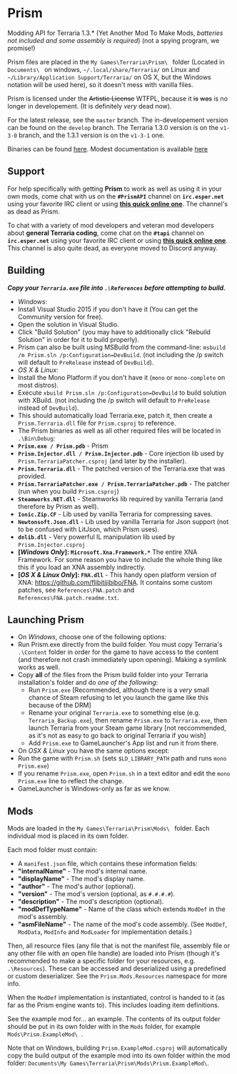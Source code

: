# Prism

Modding API for Terraria 1.3.* (Yet Another Mod To Make Mods,
*batteries not included and some assembly is required*) (not a spying
program, we promise!)

Prism files are placed in the `My Games\Terraria\Prism\ ` folder
(Located in `Documents\ ` on windows, `~/.local/share/Terraria/` on
 Linux and `~/Library/Application Support/Terraria/` on OS X,
but the Windows notation will be used here), so it doesn't mess with
vanilla files.

Prism is licensed under the ~~Artistic License~~ WTFPL, because it
~~is~~ ~~was~~ is no longer in developement. (It is definitely *very*
dead now).

For the latest release, see the `master` branch. The in-developement
version can be found on the `develop` branch. The Terraria 1.3.0 version
is on the `v1-3-0` branch, and the 1.3.1 version is on the `v1-3-1` one.

Binaries can be found [here](https://github.com/TerrariaPrismTeam/Prism/releases).
Modest documentation is available [here](https://github.com/TerrariaPrismTeam/Prism/wiki)

## Support

For help specifically with getting **Prism** to work as well as using
it in your own mods, come chat with us on the **`#PrismAPI`** channel
on **`irc.esper.net`** using your favorite IRC client or using
[**this quick online one**](http://chat.mibbit.com/?server=irc.esper.net&channel=%23PrismAPI).
The channel's as dead as Prism.

To chat with a variety of mod developers and veteran mod developers
about **general Terraria coding**, come chat on the **`#tapi`** channel
on **`irc.esper.net`** using your favorite IRC client or using
[**this quick online one**](http://chat.mibbit.com/?server=irc.esper.net&channel=%23tapi).
This channel is also quite dead, as everyone moved to Discord anyway.

## Building

***Copy your `Terraria.exe` file into `.\References` before attempting to build.***

* _Windows_:
 * Install Visual Studio 2015 if you don't have it (You can get the
   Community version for free).
 * Open the solution in Visual Studio.
 * Click "Build Solution" (you may have to additionally click "Rebuild
   Solution" in order for it to build properly).
 * Prism can also be built using MSBuild from the command-line: `msbuild /m Prism.sln /p:Configuration=DevBuild`. (not including the /p switch will default to `PreRelease` instead of `DevBuild`).
* _OS X & Linux_:
 * Install the Mono Platform if you don't have it (`mono` or
   `mono-complete` on most distros).
 * Execute `xbuild Prism.sln /p:Configuration=DevBuild` to build solution
   with XBuild. (not including the /p switch will default to `PreRelease` instead of `DevBuild`).
* This should automatically load Terraria.exe, patch it, then create a
  `Prism.Terraria.dll` file for `Prism.csproj` to reference.
* The Prism binaries as well as all other required files will be located
  in `.\Bin\Debug`:
 * **`Prism.exe / Prism.pdb`** - Prism
 * **`Prism.Injector.dll / Prism.Injector.pdb`** - Core injection lib
   used by `Prism.TerrariaPatcher.csproj` (and later by the installer).
 * **`Prism.Terraria.dll`** - The patched version of the Terraria.exe
   that was provided.
 * **`Prism.TerrariaPatcher.exe / Prism.TerrariaPatcher.pdb`** - The
   patcher (run when you build `Prism.csproj`)
 * **`Steamworks.NET.dll`** - Steamworks lib required by vanilla
   Terraria (and therefore by Prism as well).
 * **`Ionic.Zip.CF`** - Lib used by vanilla Terraria for compressing saves.
 * **`Newtonsoft.Json.dll`** - Lib used by vanilla Terraria for Json
   support (not to be confused with LitJson, which Prism uses).
 * **`dnlib.dll`** - Very powerful IL manipulation lib used by
   `Prism.Injector.csproj`
 * **[_Windows Only_]: `Microsoft.Xna.Framework.*`** The entire XNA
   Framework. For some reason you have to include the whole thing like
   this if you load an XNA assembly indirectly.
 * **[_OS X & Linux Only_]: `FNA.dll`** - This handy open platform version
   of XNA: https://github.com/flibitijibibo/FNA. It contains some custom
   patches, see `References\FNA.patch` and `References\FNA.patch.readme.txt`.

## Launching Prism

* On _Windows_, choose one of the following options:
 * Run Prism.exe directly from the build folder. You must copy Terraria's
   `.\Content` folder in order for the game to have access to the
   content (and therefore not crash immediately upon opening). Making a
   symlink works as well.
 * Copy **all** of the files from the Prism build folder into your
   Terraria installation's folder and do *one of the following*:
     * Run `Prism.exe` [Recommended, although there is a _very_ small
       chance of Steam refusing to let you launch the game like this
       because of the DRM]
     * Rename your original `Terraria.exe` to something else (e.g.
       `Terraria_Backup.exe`), then rename `Prism.exe` to `Terraria.exe`,
       then launch Terraria from your Steam game library [not
       reccommended, as it's not as easy to go back to original
       Terraria if you wish]
     * Add `Prism.exe` to GameLauncher's App list and run it from there.
* On _OSX & Linux_ you have the same options except:
 * Run the game with `Prism.sh` (sets `$LD_LIBRARY_PATH` path and runs
   `mono Prism.exe`)
 * If you rename `Prism.exe`, open `Prism.sh` in a text editor and edit
   the `mono Prism.exe` line to reflect the change.
 * GameLauncher is Windows-only as far as we know.

## Mods

Mods are loaded in the `My Games\Terraria\Prism\Mods\ ` folder. Each
individual mod is placed in its own folder.

Each mod folder must contain:

* A `manifest.json` file, which contains these information fields: 
 * **"internalName"** - The mod's internal name.
 * **"displayName"** - The mod's display name.
 * **"author"** - The mod's author (optional).
 * **"version"** - The mod's version (optional, as `#.#.#.#`).
 * **"description"** - The mod's description (optional).
 * **"modDefTypeName"** - Name of the class which extends `ModDef` in
   the mod's assembly.
 * **"asmFileName"** - The name of the mod's code assembly. (See
   `ModDef`, `ModData`, `ModInfo` and `ModLoader` for implementation
   details.)

Then, all resource files (any file that is not the manifest file,
assembly file or any other file with an open file handle) are loaded
into Prism (though it's recommended to make a specific folder for your
resources, e.g. `.\Resources`).
These can be accessed and deserialized using a predefined or custom
deserializer. See the `Prism.Mods.Resources` namespace for more info.

When the `ModDef` implementation is instantiated, control is handed to
it (as far as the Prism engine wants to). This includes loading item
definitions.

See the example mod for... an example. The contents of its output folder
should be put in its own folder with in the `Mods` folder, for example
`Mods\Prism.ExampleMod\ `.

Note that on Windows, building `Prism.ExampleMod.csproj` will
automatically copy the build output of the example mod into its own
folder within the mod folder: `Documents\My Games\Terraria\Prism\Mods\Prism.ExampleMod\`.


